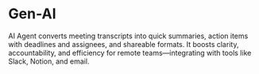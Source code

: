 # Gen-AI
AI Agent converts meeting transcripts into quick summaries, action items with deadlines and assignees, and shareable formats. It boosts clarity, accountability, and efficiency for remote teams—integrating with tools like Slack, Notion, and email.

